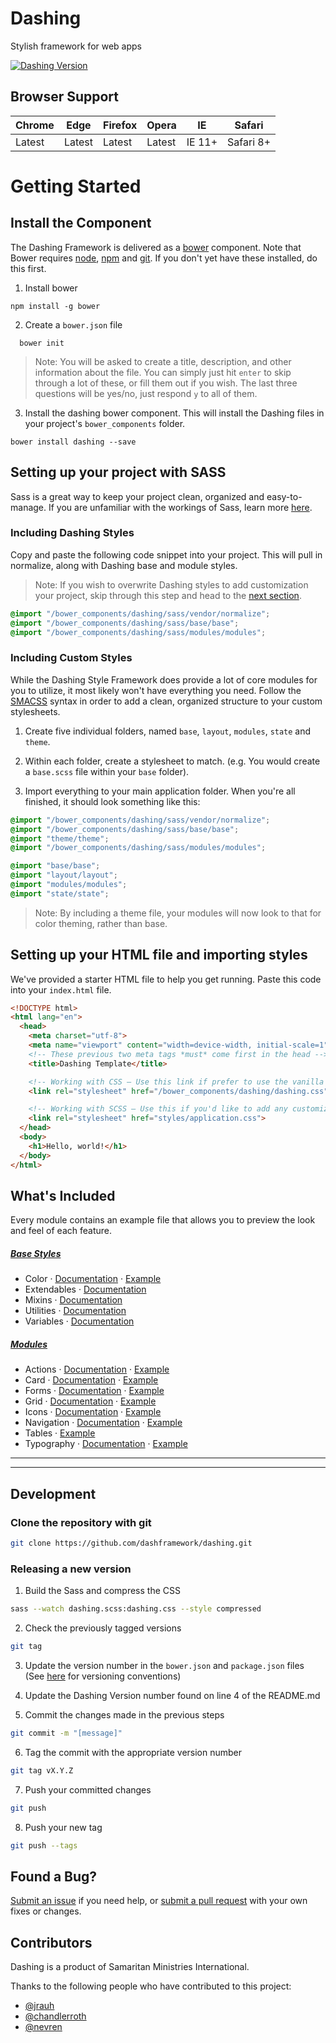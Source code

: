 # Dashing
Stylish framework for web apps

[![Dashing Version](https://img.shields.io/badge/Version-1.0.1-green.svg)]()

## Browser Support

| Chrome | Edge | Firefox | Opera | IE | Safari |
|--------|------|---------|-------|----|--------|
| Latest | Latest | Latest | Latest | IE 11+ | Safari 8+ |


# Getting Started

## Install the Component

The Dashing Framework is delivered as a [bower](bower.io) component. Note that Bower requires [node](https://nodejs.org/en/download/), [npm](https://docs.npmjs.com/cli/install) and [git](https://git-scm.com/downloads). If you don't yet have these installed, do this first.

1. Install bower
  ```grunt
  npm install -g bower
  ```

2. Create a `bower.json` file
  ```grunt
    bower init
  ```
  > Note: You will be asked to create a title, description, and other information about the file. You can simply just hit `enter` to skip through a lot of these, or fill them out if you wish. The last three questions will be yes/no, just respond `y` to all of them.

3. Install the dashing bower component. This will install the Dashing files in your project's `bower_components` folder.
  ```grunt
  bower install dashing --save
  ```

## Setting up your project with SASS

Sass is a great way to keep your project clean, organized and easy-to-manage. If you are unfamiliar with the workings of Sass, learn more [here](http://sass-lang.com/guide).

### Including Dashing Styles

Copy and paste the following code snippet into your project. This will pull in normalize, along with Dashing base and module styles.

> Note: If you wish to overwrite Dashing styles to add customization your project, skip through this step and head to the [next section](https://github.com/dashframework/dashing/#including-custom-styles).

```scss
@import "/bower_components/dashing/sass/vendor/normalize";
@import "/bower_components/dashing/sass/base/base";
@import "/bower_components/dashing/sass/modules/modules";
```

### Including Custom Styles

While the Dashing Style Framework does provide a lot of core modules for you to utilize, it most likely won't have everything you need. Follow the [SMACSS](https://smacss.com/) syntax in order to add a clean, organized structure to your custom stylesheets.

1. Create five individual folders, named `base`, `layout`, `modules`, `state` and `theme`.

2. Within each folder, create a stylesheet to match. (e.g. You would create a `base.scss` file within your `base` folder).

3. Import everything to your main application folder. When you're all finished, it should look something like this:
  ```scss
  @import "/bower_components/dashing/sass/vendor/normalize";
  @import "/bower_components/dashing/sass/base/base";
  @import "theme/theme";
  @import "/bower_components/dashing/sass/modules/modules";

  @import "base/base";
  @import "layout/layout";
  @import "modules/modules";
  @import "state/state";
  ```

  > Note: By including a theme file, your modules will now look to that for color theming, rather than base.


## Setting up your HTML file and importing styles

We've provided a starter HTML file to help you get running. Paste this code into your `index.html` file.

```html
<!DOCTYPE html>
<html lang="en">
  <head>
    <meta charset="utf-8">
    <meta name="viewport" content="width=device-width, initial-scale=1">
    <!-- These previous two meta tags *must* come first in the head -->
    <title>Dashing Template</title>

    <!-- Working with CSS – Use this link if prefer to use the vanilla css, without any customization -->
    <link rel="stylesheet" href="/bower_components/dashing/dashing.css">

    <!-- Working with SCSS – Use this if you'd like to add any customization to the dashing modules. Note: The path and file name may differ for your project. -->
    <link rel="stylesheet" href="styles/application.css">
  </head>
  <body>
    <h1>Hello, world!</h1>
  </body>
</html>
```

## What's Included
Every module contains an example file that allows you to preview the look and feel of each feature.

##### [Base Styles](https://github.com/dashframework/dashing/tree/develop/sass/base)

* Color · [Documentation](https://github.com/dashframework/dashing/tree/develop/sass/base/colors) · [Example](http://dashframework.github.io/dashing/sass/base/colors/example/example.html)
* Extendables · [Documentation](https://github.com/dashframework/dashing/tree/develop/sass/base/extendables)
* Mixins · [Documentation](https://github.com/dashframework/dashing/tree/develop/sass/base/mixins)
* Utilities · [Documentation](https://github.com/dashframework/dashing/tree/develop/sass/base/utilities)
* Variables · [Documentation](https://github.com/dashframework/dashing/tree/develop/sass/base/variables)

##### [Modules](https://github.com/dashframework/dashing/tree/develop/sass/modules)

* Actions · [Documentation](https://github.com/dashframework/dashing/tree/develop/sass/modules/actions) · [Example](http://dashframework.github.io/dashing/sass/modules/actions/example.html)
* Card · [Documentation](https://github.com/dashframework/dashing/tree/develop/sass/modules/card) · [Example](http://dashframework.github.io/dashing/sass/modules/card/example.html)
* Forms · [Documentation](https://github.com/dashframework/dashing/tree/develop/sass/modules/forms) · [Example](http://dashframework.github.io/dashing/sass/modules/forms/example.html)
* Grid · [Documentation](https://github.com/dashframework/dashing/tree/develop/sass/modules/grid) · [Example](http://dashframework.github.io/dashing/sass/modules/grid/example.html)
* Icons · [Documentation](https://github.com/dashframework/dashing/tree/develop/sass/modules/icons) · [Example](http://dashframework.github.io/dashing/sass/modules/icons/example.html)
* Navigation · [Documentation](https://github.com/dashframework/dashing/tree/develop/sass/modules/navigation) · [Example](http://dashframework.github.io/dashing/sass/modules/navigation/example/example-1.html)
* Tables · [Example](http://dashframework.github.io/dashing/sass/modules/table/example/default.html)
* Typography · [Documentation](https://github.com/dashframework/dashing/tree/develop/sass/modules/typography) · [Example](http://dashframework.github.io/dashing/sass/modules/typography/example.html)

*****
*****

## Development

### Clone the repository with git

```bash
git clone https://github.com/dashframework/dashing.git
```

### Releasing a new version

1. Build the Sass and compress the CSS
  ```bash
  sass --watch dashing.scss:dashing.css --style compressed
  ```

2. Check the previously tagged versions
  ```bash
  git tag
  ```

3. Update the version number in the `bower.json` and `package.json` files (See [here](http://semver.org/) for versioning conventions)

4. Update the Dashing Version number found on line 4 of the README.md

5. Commit the changes made in the previous steps
  ```bash
  git commit -m "[message]"
  ```

6. Tag the commit with the appropriate version number
  ```bash
  git tag vX.Y.Z
  ```

7. Push your committed changes
  ```bash
  git push
  ```

8. Push your new tag
  ```bash
  git push --tags
  ```

## Found a Bug?

[Submit an issue](https://github.com/dashframework/dashing/issues) if you need help, or [submit a pull request](https://github.com/dashframework/dashing/pulls) with your own fixes or changes.

## Contributors

Dashing is a product of Samaritan Ministries International.

Thanks to the following people who have contributed to this project:

- [@jrauh](https://github.com/jrauh)
- [@chandlerroth](https://github.com/chandlerroth)
- [@nevren](https://github.com/Nevren)
